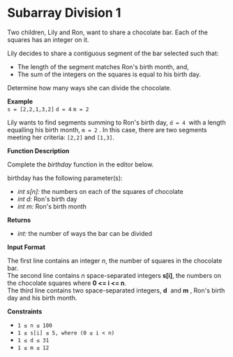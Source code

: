 # Subarray Division 1
Two children, Lily and Ron, want to share a chocolate bar. Each of the squares has an integer on it.

Lily decides to share a contiguous segment of the bar selected such that:

- The length of the segment matches Ron's birth month, and,
- The sum of the integers on the squares is equal to his birth day.

Determine how many ways she can divide the chocolate.

**Example**  
`s = [2,2,1,3,2]`
`d = 4`
`m = 2`

Lily wants to find segments summing to Ron's birth day, `d = 4`  with a length equalling his birth month, `m = 2` . In this case, there are two segments meeting her criteria: `[2,2]` and `[1,3]`.

**Function Description**

Complete the _birthday_ function in the editor below.

birthday has the following parameter(s):

- _int s\[n\]:_ the numbers on each of the squares of chocolate
- _int d:_ Ron's birth day
- _int m:_ Ron's birth month

**Returns**
- _int:_ the number of ways the bar can be divided

**Input Format**

The first line contains an integer *n*, the number of squares in the chocolate bar.  
The second line contains *n* space-separated integers **s[i]**, the numbers on the chocolate squares where **0 <= i <= n**.  
The third line contains two space-separated integers, **d**  and **m** , Ron's birth day and his birth month.

**Constraints**
- `1 ≤ n ≤ 100`
- `1 ≤ s[i] ≤ 5, where (0 ≤ i < n)`
- `1 ≤ d ≤ 31`
- `1 ≤ m ≤ 12`

